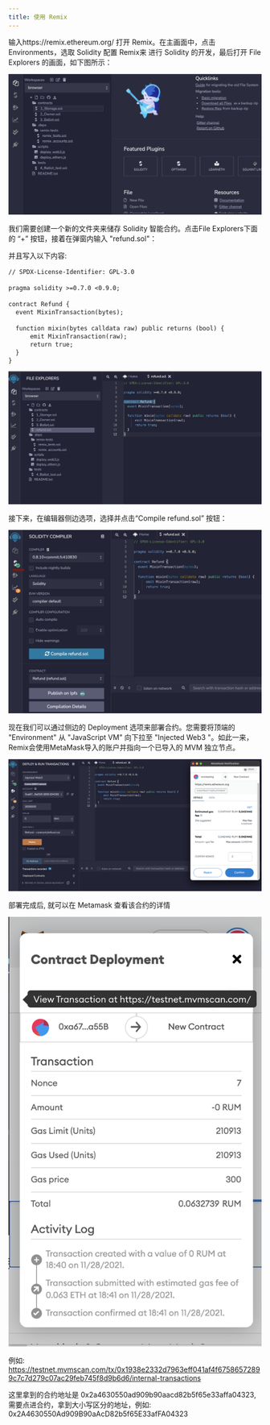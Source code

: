 ```yaml
---
title: 使用 Remix
---
```


输入https://remix.ethereum.org/ 打开 Remix。在主画面中，点击 Environments，选取 Solidity 配置 Remix来 进行 Solidity 的开发，最后打开 File Explorers 的画面，如下图所示：

![using remix](./remix/using-remix-1.png)

我们需要创建一个新的文件夹来储存 Solidity 智能合约。点击File Explorers下面的 “+” 按钮，接着在弹窗内输入 "refund.sol"：

并且写入以下内容:

```
// SPDX-License-Identifier: GPL-3.0

pragma solidity >=0.7.0 <0.9.0;

contract Refund {
  event MixinTransaction(bytes);

  function mixin(bytes calldata raw) public returns (bool) {
      emit MixinTransaction(raw);
      return true;
  }
}
```

![using remix](./remix/using-remix-2.png)

接下来，在编辑器侧边选项，选择并点击“Compile refund.sol” 按钮：

![using remix](./remix/using-remix-3.png)

现在我们可以通过侧边的 Deployment 选项来部署合约。您需要将顶端的 "Environment" 从 "JavaScript VM" 向下拉至 "Injected Web3 "。如此一来，Remix会使用MetaMask导入的账户并指向一个已导入的 MVM 独立节点。

![using remix](./remix/using-remix-4.png)

部署完成后, 就可以在 Metamask 查看该合约的详情

![using remix](./remix/using-remix-5.png)

例如:
https://testnet.mvmscan.com/tx/0x1938e2332d7963eff041af4f67586572899c7c7d279c07ac29feb745f8d9b6d6/internal-transactions

这里拿到的合约地址是 0x2a4630550ad909b90aacd82b5f65e33affa04323, 需要点进合约，拿到大小写区分的地址，例如: 0x2A4630550Ad909B90aAcD82b5f65E33afFA04323
